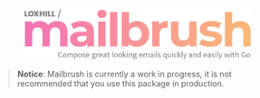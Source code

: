 <p align="center"><img src="https://raw.githubusercontent.com/loxhill/mailbrush/da09a3f76f1afbf1afc3c02eee80da3bc1037d9a/logo.svg" width="400" alt="Mailbrush Logo"></p>

> **Notice**: Mailbrush is currently a work in progress, it is not recommended that you use this package in production.